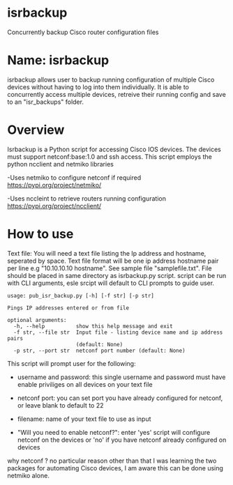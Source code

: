 # isrbackup
Concurrently backup Cisco router configuration files

Name: isrbackup
================
isrbackup allows user to backup running configuration of multiple Cisco devices without having to log into them individually. 
It is able to concurrently access multiple devices, retreive their running config and save to an "isr_backups" folder.


Overview
=========
Isrbackup is a Python script for accessing Cisco IOS devices.
The devices must support netconf:base:1.0 and ssh access.
This script employs the python ncclient and netmiko libraries

-Uses netmiko to configure netconf if required
https://pypi.org/project/netmiko/

-Uses nccleint to retrieve routers running configuration 
https://pypi.org/project/ncclient/

How to use
==========

Text file: You will need a text file listing the Ip address and hostname, seperated by space.
Text file format will be one ip address hostname pair per line e.g "10.10.10.10 hostname".
See sample file "samplefile.txt". File should be placed in same directory as isrbackup.py script.
script can be run with CLI arguments, esle srcipt will default to CLI prompts to guide user.

    usage: pub_isr_backup.py [-h] [-f str] [-p str]

    Pings IP addresses entered or from file

    optional arguments:
      -h, --help          show this help message and exit
      -f str, --file str  Input file - listing device name and ip address pairs
                          (default: None)
      -p str, --port str  netconf port number (default: None)


This script will prompt user for the following:

- username and password:  this single username and password must have enable priviliges on all devices on your text file

- netconf port: you can set port you have already configured for netconf, or leave blank to default to 22

- filename: name of your text file to use as input

- "Will you need to enable netconf?":  enter 'yes' script will configure netconf on the devices or 'no' if you have netconf already configured on devices






why netconf ? no particular reason other than that I was learning the two packages for automating Cisco devices,
I am aware this can be done using netmiko alone. 

